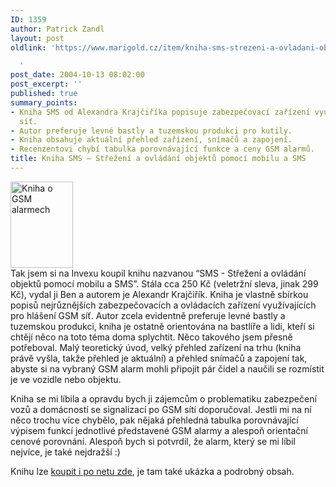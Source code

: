 ```yaml
---
ID: 1359
author: Patrick Zandl
layout: post
oldlink: 'https://www.marigold.cz/item/kniha-sms-strezeni-a-ovladani-objektu-pomoci-mobilu-a-sms

  '
post_date: 2004-10-13 08:02:00
post_excerpt: ''
published: true
summary_points:
- Kniha SMS od Alexandra Krajčiříka popisuje zabezpečovací zařízení využívající GSM
  síť.
- Autor preferuje levné bastly a tuzemskou produkci pro kutily.
- Kniha obsahuje aktuální přehled zařízení, snímačů a zapojení.
- Recenzentovi chybí tabulka porovnávající funkce a ceny GSM alarmů.
title: Kniha SMS – Střežení a ovládání objektů pomocí mobilu a SMS
---
```


<div class="rightbox"><img src="/wp-content/uploads/1/20041013-kniha-sms.gif" alt="Kniha o GSM alarmech" width="100" height="138" /></div>
Tak jsem si na Invexu koupil knihu nazvanou &#8220;SMS - Střežení a ovládání objektů pomocí mobilu a SMS&#8221;. Stála cca 250 Kč (veletržní sleva, jinak 299 Kč), vydal ji Ben a autorem je Alexandr Krajčiřík. Kniha je vlastně sbírkou popisů nejrůznějších zabezpečovacích a ovládacích zařízení využívajících pro hlášení GSM síť. Autor zcela evidentně preferuje levné bastly a tuzemskou produkci, kniha je ostatně orientována na bastlíře a lidi, kteří si chtějí něco na toto téma doma splychtit. Něco takového jsem přesně potřeboval. Malý teoretický úvod, velký přehled zařízení na trhu (kniha právě vyšla, takže přehled je aktuální) a přehled snímačů a zapojení tak, abyste si na vybraný GSM alarm mohli připojit pár čidel a naučili se rozmístit je ve vozidle nebo objektu. </p>

<p>
Kniha se mi líbila a opravdu bych ji zájemcům o problematiku zabezpečení vozů a domácností se signalizací po GSM sítí doporučoval. Jestli mi na ní něco trochu více chybělo, pak nějaká přehledná tabulka porovnávající výpisem funkcí jednotlivé představené GSM alarmy a alespoň orientační cenové porovnání. Alespoň bych si potvrdil, že alarm, který se mi líbil nejvíce, je také nejdražší :)</p>

<p>
Knihu lze <a href="http://shop.ben.cz/">koupit i po netu zde</a>, je tam také ukázka a podrobný obsah.
</p>